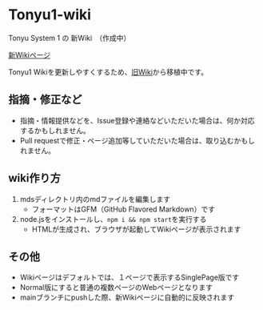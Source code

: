 # Tonyu1-wiki
Tonyu System 1 の 新Wiki　（作成中）

[新Wikiページ](https://makkii-bcr.github.io/Tonyu1-wiki/)

Tonyu1 Wikiを更新しやすくするため、[旧Wiki](http://hoge1e3.sakura.ne.jp/tonyu/wiki/)から移植中です。

## 指摘・修正など

- 指摘・情報提供などを、Issue登録や連絡などいただいた場合は、何か対応するかもしれません。  
- Pull requestで修正・ページ追加等していただいた場合は、取り込むかもしれません。

## wiki作り方

1. mdsディレクトリ内のmdファイルを編集します
   - フォーマットはGFM（GitHub Flavored Markdown）です
1. node.jsをインストールし、`npm i && npm start`を実行する
   - HTMLが生成され、ブラウザが起動してWikiページが表示されます

## その他

- Wikiページはデフォルトでは、１ページで表示するSinglePage版です
- Normal版にすると普通の複数ページのWebページとなります
- mainブランチにpushした際、新Wikiページに自動的に反映されます
